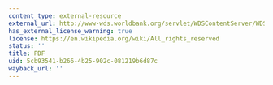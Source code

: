 ```yaml
---
content_type: external-resource
external_url: http://www-wds.worldbank.org/servlet/WDSContentServer/WDSP/IB/2004/10/18/000090341_20041018134110/Rendered/PDF/302270PAPER0Bi1flict0reconstruction.pdf
has_external_license_warning: true
license: https://en.wikipedia.org/wiki/All_rights_reserved
status: ''
title: PDF
uid: 5cb93541-b266-4b25-902c-081219b6d87c
wayback_url: ''
---
```


